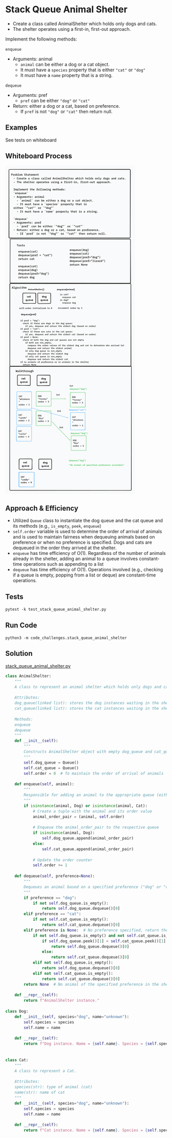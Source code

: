 # Stack Queue Animal Shelter
<!-- Description of the challenge -->

- Create a class called AnimalShelter which holds only dogs and cats.
- The shelter operates using a first-in, first-out approach.

Implement the following methods:

`enqueue`

- Arguments: animal
  - `animal` can be either a dog or a cat object.
  - It must have a `species` property that is either `"cat"` or `"dog"`
  - It must have a `name` property that is a string.

`dequeue`

- Arguments: pref
  - `pref` can be either `"dog"` or `"cat"`
- Return: either a dog or a cat, based on preference.
  - If `pref` is not `"dog"` or `"cat"` then return null.

## Examples

See tests on whiteboard

## Whiteboard Process
<!-- Embedded whiteboard image -->
![Animal Shelter Whiteboard](WhiteBoard.png)

## Approach & Efficiency

- Utilized `Queue` class to instantiate the dog queue and the cat queue and its methods (e.g., `is_empty`, `peek`, `enqueue`)
- `self.order` variable is used to determine the order of arrival of animals and is used to maintain fairness when dequeuing animals based on preference or when no preference is specified. Dogs and cats are dequeued in the order they arrived at the shelter.
- `enqueue` has time efficiency of O(1). Regardless of the number of animals already in the shelter, adding an animal to a queue involves constant-time operations such as appending to a list
- `dequeue` has time efficiency of O(1). Operations involved (e.g., checking if a queue is empty, popping from a list or deque) are constant-time operations.

## Tests

`pytest -k test_stack_queue_animal_shelter.py`

## Run Code

`python3 -m code_challenges.stack_queue_animal_shelter`

## Solution

[stack_queue_animal_shelter.py](../../code_challenges/stack_queue_animal_shelter.py)

```python
class AnimalShelter:
    """
    A class to represent an animal shelter which holds only dogs and cats. The shelter uses a FIFO approach.

    Attributes:
    dog_queue(linked list): stores the dog instances waiting in the shelter.
    cat_queue(linked list): stores the cat instances waiting in the shelter.

    Methods:
    enqueue
    dequeue
    """
    def __init__(self):
        """
        Constructs AnimalShelter object with empty dog_queue and cat_queue upon instantiation.
        """
        self.dog_queue = Queue()
        self.cat_queue = Queue()
        self.order = 0  # To maintain the order of arrival of animals

    def enqueue(self, animal):
        """
        Responsible for adding an animal to the appropriate queue (either the dog queue or the cat queue) while maintaining the order of arrival.
        """
        if isinstance(animal, Dog) or isinstance(animal, Cat):
            # Create a tuple with the animal and its order value
            animal_order_pair = (animal, self.order)

            # Enqueue the animal_order_pair to the respective queue
            if isinstance(animal, Dog):
                self.dog_queue.append(animal_order_pair)
            else:
                self.cat_queue.append(animal_order_pair)

            # Update the order counter
            self.order += 1

    def dequeue(self, preference=None):
        """
        Dequeues an animal based on a specified preference ("dog" or "cat") or returns the oldest animal if no preference is specified.
        """
        if preference == "dog":
            if not self.dog_queue.is_empty():
                return self.dog_queue.dequeue()[0]
        elif preference == "cat":
            if not self.cat_queue.is_empty():
                return self.cat_queue.dequeue()[0]
        elif preference is None:  # No preference specified, return the oldest animal
            if not self.dog_queue.is_empty() and not self.cat_queue.is_empty():
                if self.dog_queue.peek()[1] < self.cat_queue.peek()[1]:
                    return self.dog_queue.dequeue()[0]
                else:
                    return self.cat_queue.dequeue()[0]
            elif not self.dog_queue.is_empty():
                return self.dog_queue.dequeue()[0]
            elif not self.cat_queue.is_empty():
                return self.cat_queue.dequeue()[0]
        return None  # No animal of the specified preference in the shelter

    def __repr__(self):
        return f"AnimalShelter instance."

class Dog:
    def __init__(self, species="dog", name="unknown"):
        self.species = species
        self.name = name

    def __repr__(self):
        return f"Dog instance. Name = {self.name}. Species = {self.species}"


class Cat:
    """
    A class to represent a Cat.

    Attributes:
    species(str): type of animal (cat)
    name(str): name of cat
    """
    def __init__(self, species="dog", name="unknown"):
        self.species = species
        self.name = name

    def __repr__(self):
        return f"Cat instance. Name = {self.name}. Species = {self.species}"

```
